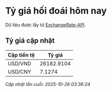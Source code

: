 # Tỷ giá hối đoái hôm nay

Dữ liệu được lấy từ [ExchangeRate-API](https://www.exchangerate-api.com/).

## Tỷ giá cập nhật

| Cặp tiền tệ | Tỷ giá |
|---|---|
| USD/VND | 26182.9104 |
| USD/CNY | 7.1274 |

*Cập nhật lần cuối: 2025-10-26 03:36:24*

